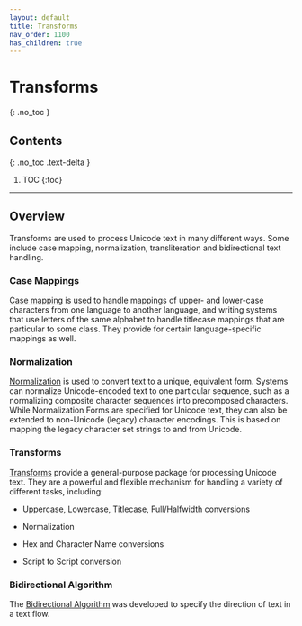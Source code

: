 ```yaml
---
layout: default
title: Transforms
nav_order: 1100
has_children: true
---
```

<!--
© 2020 and later: Unicode, Inc. and others.
License & terms of use: http://www.unicode.org/copyright.html
-->

# Transforms
{: .no_toc }

## Contents
{: .no_toc .text-delta }

1. TOC
{:toc}

---

## Overview

Transforms are used to process Unicode text in many different ways. Some include
case mapping, normalization, transliteration and bidirectional text handling.

### Case Mappings

[Case mapping](casemappings.md) is used to handle mappings of upper- and lower-case characters from
one language to another language, and writing systems that use letters of the
same alphabet to handle titlecase mappings that are particular to some class.
They provide for certain language-specific mappings as well.

### Normalization

[Normalization](normalization/index.md) is used to convert text to a unique, equivalent form. Systems can
normalize Unicode-encoded text to one particular sequence, such as a normalizing
composite character sequences into precomposed characters. While Normalization
Forms are specified for Unicode text, they can also be extended to non-Unicode
(legacy) character encodings. This is based on mapping the legacy character set
strings to and from Unicode.

### Transforms

[Transforms](general/index.md) provide a general-purpose package for processing Unicode text. They
are a powerful and flexible mechanism for handling a variety of different tasks,
including:

*   Uppercase, Lowercase, Titlecase, Full/Halfwidth conversions

*   Normalization

*   Hex and Character Name conversions

*   Script to Script conversion

### Bidirectional Algorithm

The [Bidirectional Algorithm](bidi.md) was developed to specify the direction of text in a
text flow.
